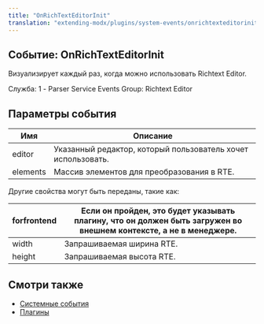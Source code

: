 ```yaml
---
title: "OnRichTextEditorInit"
translation: "extending-modx/plugins/system-events/onrichtexteditorinit"
---
```


## Событие: OnRichTextEditorInit

Визуализирует каждый раз, когда можно использовать Richtext Editor.

Служба: 1 - Parser Service Events
Group: Richtext Editor

## Параметры события

| Имя      | Описание                                                     |
| -------- | ------------------------------------------------------------ |
| editor   | Указанный редактор, который пользователь хочет использовать. |
| elements | Массив элементов для преобразования в RTE.                   |

Другие свойства могут быть переданы, такие как:

| forfrontend | Если он пройден, это будет указывать плагину, что он должен быть загружен во внешнем контексте, а не в менеджере. |
| ----------- | ----------------------------------------------------------------------------------------------------------------- |
| width       | Запрашиваемая ширина RTE.                                                                                         |
| height      | Запрашиваемая высота RTE.                                                                                         |

## Смотри также

- [Системные события](extending-modx/plugins/system-events "Системные события")
- [Плагины](extending-modx/plugins "Плагины")
